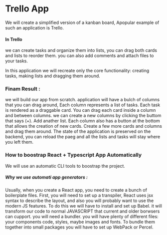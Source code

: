 # Trello App

We will create a simplified version of a kanban board, Apopular example of such an application is Trello.

#### In Trello
we can create tasks and organize them into lists, you can drag both cards and lists to reorder them. you can also add comments and attach files to your tasks.

In this application we will recreate only the core functionality: creating tasks, making lists and dragging them around.

### Finam Result :
we will build our app from scratch.
application will have a bulch of columns that you can drag around, Each column represents a list of tasks.
Each task is rendered as a draggable card. You can drag each card inside a column and between columns.
we can create a new columns by clicking the buttom that says (+).
Add anather list. Each column also has a button at the bottom that allows the creation of new cards.
Create a few more cards and columns and drag them around.
The state of the application is preserved on the backend, you can reload the paeg and all the lists and tasks will stay where you left them.
### How to boostrap React + Typescript App Automatically
We will use an automatic CLI tools to boostrap the project.
##### Why we use automati app generators :
Usually, when you create a React app, you need to create a bunch of boilerplate files.
First, you will need to set up a transpiler, React uses jsx syntax to describe the layout, and also you will probably want to use the modern JS features. To do this we will have to install and set up Babel. it will transform our code to normal JAVASCRIPT that current and older borwsers can cupport.
you will need a bundler. you will have plenty of different files: your components code, styles, maybe images and fonts. To bundle them together into small packages you will have to set up WebPack or Percel.
